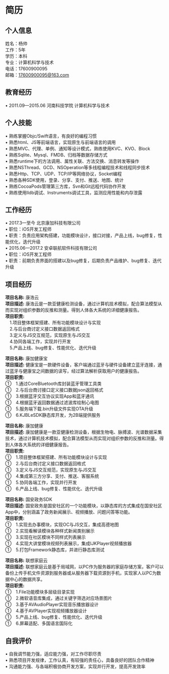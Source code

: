 # 简历

## 个人信息<br>
姓名：杨帅<br> 
工作：5年<br>
学历：本科<br>
专业：计算机科学与技术<br>
电话：17600900095<br>
邮箱：17600900095@163.com<br>


## 教育经历<br>
•	2011.09—2015.06   河南科技学院   计算机科学与技术<br>

## 个人技能<br>
•	熟练掌握Objc/Swift语言，有良好的编程习惯<br>
•	熟悉html、JS等前端语言，实现原生与前端语言的调用<br>
•	熟悉MVC、代理、单例、通知等设计模式，熟练使用KVC、KVO、Block<br>
•	熟练Sqlite、Mysql、FMDB、归档等数据存储方式<br>
•	熟悉runtime下的方法调用、属性关联、方法交换、消息转发等操作<br>
•	熟悉NSThread、GCD、NSOperation等多线程编程技术和线程同步技术<br>
•	熟悉Http、TCP、UDP、TCP/IP等网络协议，Socket编程<br>
•	熟悉各种SDK使用，登录、分享、支付、推送、地图、统计<br>
•	熟练CocoaPods管理第三方库，Svn和Git远程代码协作开发<br>
•	熟练使用lldb调试、Instruments调试工具，监测应用性能和内存泄露<br>

## 工作经历<br>
•	2017.3—至今  北京康加科技有限公司<br>
•	职位：iOS开发工程师<br>
•	职责：负责应用架构搭建，功能模块设计，接口对接，产品上线，bug修复，性能优化，迭代升级<br>
•	2015.06—2017.2  安卓联航软件科技有限公司<br>
•	职位：iOS开发工程师<br>
•	职责：前期负责界面的搭建以及bug修复，后期负责产品维护、bug修复、迭代升级<br>

## 项目经历<br>
**项目名称:** 康浩云<br>
**项目描述:** 康浩云是一款亚健康检测设备，通过计算机技术模拟，配合算法模型从而实现对组织参数的反推和测量。得到人体各大系统的详细健康报告。<br>
**项目职责:**<br>
&emsp;1.项目整体框架搭建、所有功能模块设计与实现<br>
&emsp;2.与后台商讨定义接口数据返回格式<br>
&emsp;3.定义与JS交互规范，实现原生与JS交互<br>
&emsp;4.协同各端工作，实现并行开发<br>
&emsp;5.产品上线、bug修复、性能优化、迭代升级<br>

**项目名称:** 康加健康宝<br>
**项目描述:** 健康宝是一款硬件设备，客户端通过蓝牙与硬件设备建立蓝牙连接，通过蓝牙与健康宝之间数据的读写，经过算法解析获取用户的健康报告。<br>
**项目职责:**<br>
①&emsp;1.通过CoreBluetooth库封装蓝牙管理工具类<br>
①&emsp;2.与后台商讨接口定义接口数据json返回格式<br>
①&emsp;3.根据蓝牙交互协议实现App和蓝牙通讯<br>
①&emsp;4.根据蓝牙返回数据通过滤波库绘制心电图<br>
①&emsp;5.服务端下载.bin升级文件实现OTA升级<br>
①&emsp;6.KJBLeSDK静态库开发，为2B端提供服务<br>

**项目名称:** 康加健康<br>
**项目描述:** 康加健康是一款亚健康检测设备，根据生物电、脉搏波、光谱数据采集技术，通过计算机技术模拟，配合算法模型从而实现对组织参数的反推和测量。得到人体各大系统的详细健康报告。<br>
**项目职责:**<br>
①&emsp;1.项目整体框架搭建、所有功能模块设计与实现<br>
①&emsp;2.与后台商讨定义接口数据返回格式<br>
①&emsp;3.定义与JS交互规范，实现原生与JS交互<br>
①&emsp;4.集成第三方分享、支付、推送、客服系统<br>
①&emsp;5.协同各端工作，实现并行开发<br>
①&emsp;6.产品上线、bug修复、性能优化、迭代升级<br>

**项目名称:** 国安政务SDK<br>
**项目描述:** 国安政务是国安社区的一个功能模块，以静态库的方式集成在国安社区App中，分别涵盖了政务新闻展示、视频播放、问题问答等功能。<br>
**项目职责:**<br>
①&emsp;1.实现去办事模块，实现OC与JS交互，集成高德地图<br>
①&emsp;2.实现看解读模块各种样式新闻类别展示<br>
①&emsp;3.实现在社区模块不同样式列表展示<br>
①&emsp;4.实现大讲堂模块视频列表展示，集成IJKPlayer视频播放器<br>
①&emsp;5.打包Framework静态库，并进行静态库测试<br>

**项目名称:** 联想家庭云<br>
**项目描述:** 联想家庭云是基于局域网，以PC作为服务器的家庭存储方案，客户可以备份上传手机文件资源到服务器或从服务器下载资源到手机，实现家人以PC为数据中心的数据共享。<br>
**项目职责:**<br>
①&emsp;1.File功能模块多层级目录实现<br>
①&emsp;2.微软语音库集成，通过关键字筛选对应场景图片<br>
①&emsp;3.基于AVAudioPlayer实现音乐播放器设计<br>
①&emsp;4.基于AVPlayer实现视频播放器设计<br>
①&emsp;5.产品上线、bug修复、性能优化、迭代升级<br>
①&emsp;6.屏幕适配、多国语言国际化<br>

## 自我评价<br>
•	自我调节能力强，适应能力强，对工作尽职尽责<br>
•	熟悉项目开发规律，工作认真，有较强的责任心，具备良好的团队合作精神<br>
•	沟通能力强、与各端积极协商开发方案，实现并行开发，提高开发效率<br>

